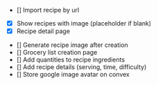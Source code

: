 - [] Import recipe by url
- [X] Show recipes with image (placeholder if blank)
- [X] Recipe detail page
- [] Generate recipe image after creation
- [] Grocery list creation page
- [] Add quantities to recipe ingredients
- [] Add recipe details (serving, time, difficulty)
- [] Store google image avatar on convex
